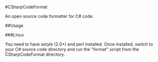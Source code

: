 #CSharpCodeFormat

An open source code formatter for C# code.

##Usage

###Linux

You need to have astyle (2.0+) and perl installed. Once installed, switch to your C# source code directory
and run the "format" script from the CSharpCodeFormat directory.
